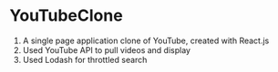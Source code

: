 # YouTubeClone
1. A single page application clone of YouTube, created with React.js
2. Used YouTube API to pull videos and display
3. Used Lodash for throttled search


